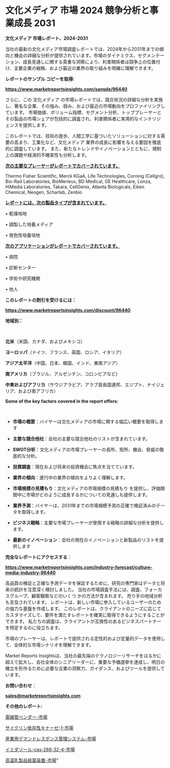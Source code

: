 # 文化メディア 市場 2024 競争分析と事業成長 2031

<strong>文化メディア 市場レポート、2024-2031</strong>

当社の最新の文化メディア市場調査レポートでは、2024年から2031年までの傾向と機会の詳細な分析が提供されています。市場のダイナミクス、セグメンテーション、成長見通しに関する貴重な洞察により、利害関係者は競争上の位置付け、主要企業の戦略、および最近の業界の取り組みを明確に理解できます。



<strong>レポートのサンプル コピーを取得:</strong> <a href=https://www.marketreportsinsights.com/sample/96440>

<strong><u>https://www.marketreportsinsights.com/sample/96440</u></strong></a>

さらに、この 文化メディア の市場レポートでは、競合状況の詳細な分析を実施し、著名な企業、その強み、弱み、および最近の市場動向をプロファイリングしています。 市場価値、ボリューム指標、セグメント分析、トッププレーヤーとその製品の市場シェアが包括的に調査され、利害関係者に実用的なインテリジェンスを提供します。

このレポートでは、技術の進歩、人間工学に基づいたソリューションに対する需要の高まり、工業化など、文化メディア 業界の成長に影響を与える要因を徹底的に調査しています。 また、新たなトレンドやイノベーションとともに、規制上の課題や経済的不確実性も分析します。



<strong><u>次の主要なプレーヤーがレポートでカバーされています。</u></strong>

Thermo Fisher Scientific, Merck KGaA, Life Technologies, Corning (Cellgro), Bio-Rad Laboratories, BioMerieux, BD Medical, GE Healthcare, Lonza, HiMedia Laboratories, Takara, CellGenix, Atlanta Biologicals, Eiken Chemical, Neogen, Scharlab, Zenbio



<strong><u><b>レポートには、次の製品タイプが含まれています。</b></u></strong>

• 乾燥培地

• 調製した培養メディア

• 発色性培養培地



<strong><u><b>次のアプリケーションがレポートでカバーされています。</b></u></strong>

• 病院

• 診断センター

• 学術や研究機関

• 他人



<strong><b>このレポートの割引を受けるには：</b></strong>

<a href=https://www.marketreportsinsights.com/discount/96440>

<strong><u>https://www.marketreportsinsights.com/discount/96440</u></strong></a>



<strong>地域別：</strong>

<strong> </strong>



<strong>北米</strong>（米国、カナダ、およびメキシコ）



<strong>ヨーロッパ</strong>（ドイツ、フランス、英国、ロシア、イタリア）



<strong>アジア太平洋</strong>（中国、日本、韓国、インド、東南アジア）



<strong>南アメリカ</strong>（ブラジル、アルゼンチン、コロンビアなど）



<strong>中東およびアフリカ</strong>（サウジアラビア、アラブ首長国連邦、エジプト、ナイジェリア、および南アフリカ）



<strong>Some of the key factors covered in the report offers:</strong>

<strong> </strong>
<ul>
  <li>

<strong>市場の概要</strong>：バイヤーは文化メディアの市場に関する幅広い概要を取得します</li>
  <li>

<strong>主要な競合他社</strong>：会社の主要な競合他社のリストが含まれています。</li>
  <li>

<strong>SWOT分析</strong>：文化メディアの市場プレーヤーの長所、短所、機会、脅威の徹底的な分析。</li>
  <li>

<strong>投資調査</strong>：現在および将来の投資機会に焦点を当てています。</li>
  <li>

<strong>業界の傾向</strong>：進行中の業界の傾向をよりよく理解します。</li>
  <li>

<strong>市場規模の見積もり</strong>：文化メディアの市場規模の見積もり を提供し、評価期間中に市場がどのように成長するかについての見通しも提供します。</li>
  <li>

<strong>業界予測</strong>：バイヤーは、2031年までの市場規模予測の正確で検証済みのデータを取得します。</li>
  <li>

<strong>ビジネス戦略</strong>：主要な市場プレーヤーが使用する戦略の詳細な分析を提供します。</li>
  <li>

<strong>最新のイノベーション</strong>：会社の現在のイノベーションと新製品のリストを提供します</li>
</ul>


<strong>完全なレポートにアクセスする</strong>：

<a href=https://www.marketreportsinsights.com/industry-forecast/culture-media-industry-96440>

<strong><u>https://www.marketreportsinsights.com/industry-forecast/culture-media-industry-96440</u></strong></a>

高品質の検証と正確な予測データを保証するために、研究の専門家はデータと将来の統計を注意深く検討しました。 当社の市場調査手法には、調査、フォーカスグループ、顧客観察などのいくつ かの方法が含まれます。 売り手の地域分析も言及されています。 レポートは、新しい市場に参入しているユーザーのための強力な基盤を作成します。 このレポートは、クライアントのニーズに応じてカスタマイズして、要件を満たすレポートを確実に取得できるようにすることができます。 私たちの調査は、クライアントが互換性のあるビジネスパートナーを特定するのに役立ちます。

市場のプレーヤーは、レポートで提供される定性的および定量的データを使用して、全体的な市場シナリオを理解できます。

Market Reports Insightsは、当社の最先端のテクノロジーリサーチをはるかに超えて拡大し、会社全体のシニアリーダーに、重要な予備選挙を達成し、明日の確立を形作るために必要な企業の洞察力、ガイダンス、およびツールを提供しています。



<strong><b>お問い合わせ</b></strong>：

<a href=mailto:sales@marketreportsinsights.com>

<strong><u>sales@marketreportsinsights.com</u></strong></a>



<strong>その他のレポート:</strong>

<a href=https://www.linkedin.com/pulse/電線管ベンダー-市場-2023-競争分析と事業成長-2030-analytics-achievers-24-analysis-02xcf/>電線管ベンダー-市場</a>

<a href=https://www.linkedin.com/pulse/サイクリン依存性キナーゼ-1-市場-2023-swot-分析と成長率-2030-k7knf/>サイクリン依存性キナーゼ-1-市場</a>

<a href=https://www.linkedin.com/pulse/産業用デマンドレスポンス管理システム-市場-2023-swot-分析と最新イノベーション-j9uyf/>産業用デマンドレスポンス管理システム-市場</a>

<a href=https://www.linkedin.com/pulse/イミダゾール-cas-288-32-4-市場-2023-総利益と主要ベンダー-2030-leeuf/>イミダゾール-cas-288-32-4-市場</a>

<a href=https://www.linkedin.com/pulse/高温乳製品殺菌装置-市場-2023-競争分析と事業成長-2030-pr-news-hub-pt3xf/>高温乳製品殺菌装置-市場</a>"
